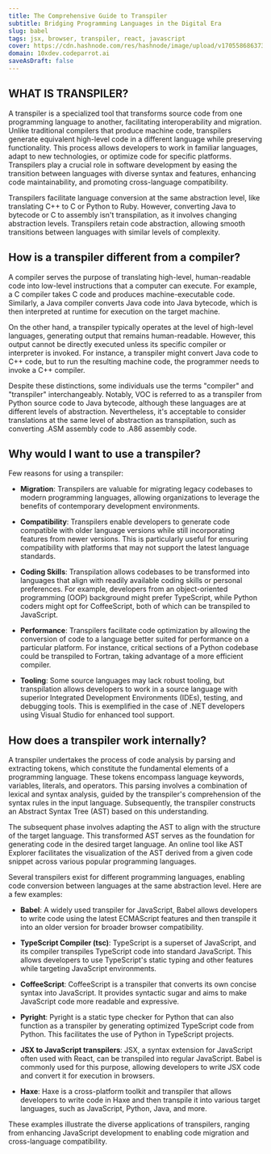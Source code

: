 ```yaml
---
title: The Comprehensive Guide to Transpiler
subtitle: Bridging Programming Languages in the Digital Era
slug: babel
tags: jsx, browser, transpiler, react, javascript
cover: https://cdn.hashnode.com/res/hashnode/image/upload/v1705586863731/ojENRNj3k.png?auto=format
domain: 10xdev.codeparrot.ai
saveAsDraft: false
---
```


## WHAT IS TRANSPILER?

A transpiler is a specialized tool that transforms source code from one programming language to another, facilitating interoperability and migration. Unlike traditional compilers that produce machine code, transpilers generate equivalent high-level code in a different language while preserving functionality. This process allows developers to work in familiar languages, adapt to new technologies, or optimize code for specific platforms. Transpilers play a crucial role in software development by easing the transition between languages with diverse syntax and features, enhancing code maintainability, and promoting cross-language compatibility.

Transpilers facilitate language conversion at the same abstraction level, like translating C++ to C or Python to Ruby. However, converting Java to bytecode or C to assembly isn't transpilation, as it involves changing abstraction levels. Transpilers retain code abstraction, allowing smooth transitions between languages with similar levels of complexity.

## How is a transpiler different from a compiler?

A compiler serves the purpose of translating high-level, human-readable code into low-level instructions that a computer can execute. For example, a C compiler takes C code and produces machine-executable code. Similarly, a Java compiler converts Java code into Java bytecode, which is then interpreted at runtime for execution on the target machine.

On the other hand, a transpiler typically operates at the level of high-level languages, generating output that remains human-readable. However, this output cannot be directly executed unless its specific compiler or interpreter is invoked. For instance, a transpiler might convert Java code to C++ code, but to run the resulting machine code, the programmer needs to invoke a C++ compiler.

Despite these distinctions, some individuals use the terms "compiler" and "transpiler" interchangeably. Notably, VOC is referred to as a transpiler from Python source code to Java bytecode, although these languages are at different levels of abstraction. Nevertheless, it's acceptable to consider translations at the same level of abstraction as transpilation, such as converting .ASM assembly code to .A86 assembly code.

## Why would I want to use a transpiler?

Few reasons for using a transpiler:

- **Migration**: Transpilers are valuable for migrating legacy codebases to modern programming languages, allowing organizations to leverage the benefits of contemporary development environments.

- **Compatibility**: Transpilers enable developers to generate code compatible with older language versions while still incorporating features from newer versions. This is particularly useful for ensuring compatibility with platforms that may not support the latest language standards.

- **Coding Skills**: Transpilation allows codebases to be transformed into languages that align with readily available coding skills or personal preferences. For example, developers from an object-oriented programming (OOP) background might prefer TypeScript, while Python coders might opt for CoffeeScript, both of which can be transpiled to JavaScript.

- **Performance**: Transpilers facilitate code optimization by allowing the conversion of code to a language better suited for performance on a particular platform. For instance, critical sections of a Python codebase could be transpiled to Fortran, taking advantage of a more efficient compiler.
- **Tooling**: Some source languages may lack robust tooling, but transpilation allows developers to work in a source language with superior Integrated Development Environments (IDEs), testing, and debugging tools. This is exemplified in the case of .NET developers using Visual Studio for enhanced tool support.

## How does a transpiler work internally?

A transpiler undertakes the process of code analysis by parsing and extracting tokens, which constitute the fundamental elements of a programming language. These tokens encompass language keywords, variables, literals, and operators. This parsing involves a combination of lexical and syntax analysis, guided by the transpiler's comprehension of the syntax rules in the input language. Subsequently, the transpiler constructs an Abstract Syntax Tree (AST) based on this understanding.

The subsequent phase involves adapting the AST to align with the structure of the target language. This transformed AST serves as the foundation for generating code in the desired target language. An online tool like AST Explorer facilitates the visualization of the AST derived from a given code snippet across various popular programming languages.

Several transpilers exist for different programming languages, enabling code conversion between languages at the same abstraction level. Here are a few examples:

- **Babel**: A widely used transpiler for JavaScript, Babel allows developers to write code using the latest ECMAScript features and then transpile it into an older version for broader browser compatibility.

- **TypeScript Compiler (tsc)**: TypeScript is a superset of JavaScript, and its compiler transpiles TypeScript code into standard JavaScript. This allows developers to use TypeScript's static typing and other features while targeting JavaScript environments.

- **CoffeeScript**: CoffeeScript is a transpiler that converts its own concise syntax into JavaScript. It provides syntactic sugar and aims to make JavaScript code more readable and expressive.

- **Pyright**: Pyright is a static type checker for Python that can also function as a transpiler by generating optimized TypeScript code from Python. This facilitates the use of Python in TypeScript projects.

- **JSX to JavaScript transpilers**: JSX, a syntax extension for JavaScript often used with React, can be transpiled into regular JavaScript. Babel is commonly used for this purpose, allowing developers to write JSX code and convert it for execution in browsers.

- **Haxe**: Haxe is a cross-platform toolkit and transpiler that allows developers to write code in Haxe and then transpile it into various target languages, such as JavaScript, Python, Java, and more.

These examples illustrate the diverse applications of transpilers, ranging from enhancing JavaScript development to enabling code migration and cross-language compatibility.
